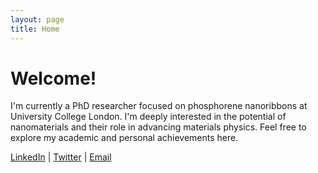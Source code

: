 ```yaml
---
layout: page
title: Home
---
```


# Welcome!

I'm currently a PhD researcher focused on phosphorene nanoribbons at University College London. I'm deeply interested in the potential of nanomaterials and their role in advancing materials physics. Feel free to explore my academic and personal achievements here.

[LinkedIn]([link_here]) | [Twitter]([link_here]) | [Email](mailto:youremail@domain.com)

